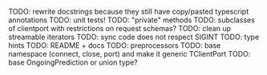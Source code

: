TODO: rewrite docstrings because they still have copy/pasted typescript annotations
TODO: unit tests!
TODO: "private" methods
TODO: subclasses of clientport with restrictions on request schemas?
TODO: clean up streamable iterators
TODO: sync code does not respect SIGINT
TODO: type hints
TODO: README + docs
TODO: preprocessors
TODO: base namespace (connect, close, port) and make it generic TClientPort
TODO: base OngoingPrediction or union type?
